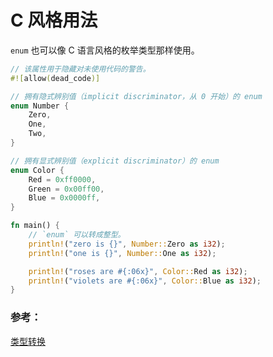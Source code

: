 # C 风格用法

`enum` 也可以像 C 语言风格的枚举类型那样使用。

```rust
// 该属性用于隐藏对未使用代码的警告。
#![allow(dead_code)]

// 拥有隐式辨别值（implicit discriminator，从 0 开始）的 enum
enum Number {
    Zero,
    One,
    Two,
}

// 拥有显式辨别值（explicit discriminator）的 enum
enum Color {
    Red = 0xff0000,
    Green = 0x00ff00,
    Blue = 0x0000ff,
}

fn main() {
    // `enum` 可以转成整型。
    println!("zero is {}", Number::Zero as i32);
    println!("one is {}", Number::One as i32);

    println!("roses are #{:06x}", Color::Red as i32);
    println!("violets are #{:06x}", Color::Blue as i32);
}
```

### 参考：

[类型转换][cast]

[cast]: ../../types/cast.md
